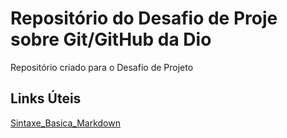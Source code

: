 # Repositório do Desafio de Proje sobre Git/GitHub da Dio
Repositório criado para o Desafio de Projeto

## Links Úteis 
[Sintaxe_Basica_Markdown](https://www.markdownguide.org/)
